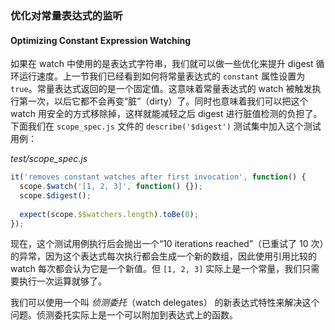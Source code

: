 ### 优化对常量表达式的监听
#### Optimizing Constant Expression Watching

如果在 watch 中使用的是表达式字符串，我们就可以做一些优化来提升 digest 循环运行速度。上一节我们已经看到如何将常量表达式的 `constant` 属性设置为 `true`。常量表达式返回的是一个固定值。这意味着常量表达式的 watch 被触发执行第一次，以后它都不会再变“脏”（dirty）了。同时也意味着我们可以把这个 watch 用安全的方式移除掉，这样就能减轻之后 digest 进行脏值检测的负担了。下面我们在 `scope_spec.js` 文件的 `describe('$digest')` 测试集中加入这个测试用例：

_test/scope_spec.js_

```js
it('removes constant watches after first invocation', function() {
  scope.$watch('[1, 2, 3]', function() {});
  scope.$digest();
  
  expect(scope.$$watchers.length).toBe(0);
});
```

现在，这个测试用例执行后会抛出一个“10 iterations reached”（已重试了 10 次）的异常，因为这个表达式每次执行都会生成一个新的数组，因此使用引用比较的 watch 每次都会认为它是一个新值。但 `[1, 2, 3]` 实际上是一个常量，我们只需要执行一次运算就够了。

我们可以使用一个叫 _侦测委托_（watch delegates） 的新表达式特性来解决这个问题。侦测委托实际上是一个可以附加到表达式上的函数。